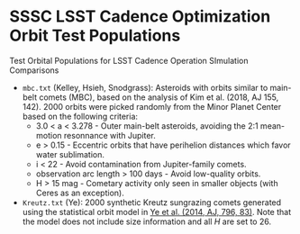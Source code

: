 # SSSC LSST Cadence Optimization Orbit Test Populations
Test Orbital Populations for LSST Cadence Operation SImulation Comparisons 

* `mbc.txt` (Kelley, Hsieh, Snodgrass): Asteroids with orbits similar to main-belt comets (MBC), based on the analysis of Kim et al. (2018, AJ 155, 142).  2000 orbits were picked randomly from the Minor Planet Center based on the following criteria:
  * 3.0 < a < 3.278 - Outer main-belt asteroids, avoiding the 2:1 mean-motion resonnance with Jupiter.
  * e > 0.15 - Eccentric orbits that have perihelion distances which favor water sublimation.
  * i < 22 - Avoid contamination from Jupiter-family comets.
  * observation arc length > 100 days - Avoid low-quality orbits.
  * H > 15 mag - Cometary activity only seen in smaller objects (with Ceres as an exception).
* `Kreutz.txt` (Ye): 2000 synthetic Kreutz sungrazing comets generated using the statistical orbit model in [Ye et al. (2014, AJ, 796, 83)](http://iopscience.iop.org/article/10.1088/0004-637X/796/2/83/meta). Note that the model does not include size information and all $H$ are set to 26.
